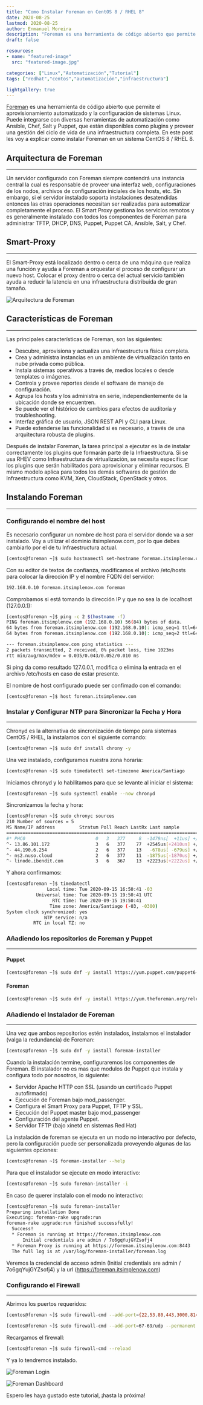 ```yaml
---
title: "Como Instalar Foreman en CentOS 8 / RHEL 8"
date: 2020-08-25
lastmod: 2020-08-25
author: Enmanuel Moreira
description: "Foreman es una herramienta de código abierto que permite el aprovisionamiento automatizado y la configuración de sistemas Linux. Puede integrarse con diversas herramientas de automatización como Ansible, Chef, Salt y Puppet, que están disponibles como plugins y proveer una gestión del ciclo de vida de una infraestructura completa. En este post les voy a explicar como instalar Foreman en un sistema CentOS 8 / RHEL 8"
draft: false

resources:
- name: "featured-image"
  src: "featured-image.jpg"

categories: ["Linux","Automatización","Tutorial"]
tags: ["redhat","centos","automatización","infraestructura"]

lightgallery: true
---
```


<!--more-->

[Foreman](https://www.theforeman.org/) es una herramienta de código abierto que permite el aprovisionamiento automatizado y la configuración de sistemas Linux. Puede integrarse con diversas herramientas de automatización como Ansible, Chef, Salt y Puppet, que están disponibles como plugins y proveer una gestión del ciclo de vida de una infraestructura completa. En este post les voy a explicar como instalar Foreman en un sistema CentOS 8 / RHEL 8.  

## Arquitectura de Foreman

***

Un servidor configurado con Foreman siempre contendrá una instancia central la cual es responsable de proveer una interfaz web, configuraciones de los nodos, archivos de configuración iniciales de los hosts, etc. Sin embargo, si el servidor instalado soporta instalaciones desatendidas entonces las otras operaciones necesitan ser realizadas para automatizar completamente el proceso. El Smart Proxy gestiona los servicios remotos y es generalmente instalado con todos los componentes de Foreman para administrar TFTP, DHCP, DNS, Puppet, Puppet CA, Ansible, Salt, y Chef.

## Smart-Proxy

***

El Smart-Proxy está localizado dentro o cerca de una máquina que realiza una función y ayuda a Foreman a orquestar el proceso de configurar un nuevo host. Colocar el proxy dentro o cerca del actual servicio también ayuda a reducir la latencia en una infraestructura distribuida de gran tamaño.  

![Arquitectura de Foreman](/images/foreman-installation/foreman_architecture.png "Arquitectura de Foreman")

## Características de Foreman

***

Las principales características de Foreman, son las siguientes:  

- Descubre, aprovisiona y actualiza una infraestructura física completa.  
- Crea y administra instancias en un ambiente de virtualización tanto en nube privada como pública.  
- Instala sistemas operativos a través de, medios locales o desde templates o imágenes.  
- Controla y provee reportes desde el software de manejo de configuración.  
- Agrupa los hosts y los administra en serie, independientemente de la ubicación donde se encuentren.  
- Se puede ver el histórico de cambios para efectos de auditoría y troubleshooting.  
- Interfaz gráfica de usuario, JSON REST API y CLI para Linux.  
- Puede extenderse las funcionalidad si es necesario, a través de una arquitectura robusta de plugins.  

Después de instalar Foreman, la tarea principal a ejecutar es la de instalar correctamente los plugins que formarán parte de la Infraestructura. Si se usa RHEV como Infraestructura de virtualización, se necesita especificar los plugins que serán habilitados para aprovisionar y eliminar recursos. El mismo modelo aplica para todos los demás softwares de gestión de Infraestructura como KVM, Xen, CloudStack, OpenStack y otros.  

## Instalando Foreman

***

### Configurando el nombre del host

Es necesario configurar un nombre de host para el servidor donde va a ser instalado. Voy a utilizar el dominio itsimplenow.com, por lo que debes cambiarlo por el de tu Infraestructura actual.  

```bash
[centos@foreman ~]$ sudo hostnamectl set-hostname foreman.itsimplenow.com
```

Con su editor de textos de confianza, modificamos el archivo /etc/hosts para colocar la dirección IP y el nombre FQDN del servidor:  

```bash
192.168.0.10 foreman.itsimplenow.com foreman
```

Comprobamos si está tomando la dirección IP y que no sea la de localhost (127.0.0.1):  

```bash
[centos@foreman ~]$ ping -c 2 $(hostname -f)
PING foreman.itsimplenow.com (192.168.0.10) 56(84) bytes of data.
64 bytes from foreman.itsimplenow.com (192.168.0.10): icmp_seq=1 ttl=64 time=0.052 ms
64 bytes from foreman.itsimplenow.com (192.168.0.10): icmp_seq=2 ttl=64 time=0.035 ms

--- foreman.itsimplenow.com ping statistics ---
2 packets transmitted, 2 received, 0% packet loss, time 1023ms
rtt min/avg/max/mdev = 0.035/0.043/0.052/0.010 ms
```

Si ping da como resultado 127.0.0.1, modifica o elimina la entrada en el archivo /etc/hosts en caso de estar presente.  

El nombre de host configurado puede ser confimado con el comando:  

```bash
[centos@foreman ~]$ host foreman.itsimplenow.com
```

### Instalar y Configurar NTP para Sincronizar la Fecha y Hora

***

Chronyd es la alternativa de sincronización de tiempo para sistemas CentOS / RHEL, la instalamos con el siguiente comando:  

```bash
[centos@foreman ~]$ sudo dnf install chrony -y
```

Una vez instalado, configuramos nuestra zona horaria:  

```bash
[centos@foreman ~]$ sudo timedatectl set-timezone America/Santiago
```

Iniciamos chronyd y lo habilitamos para que se levante al iniciar el sistema:  

```bash
[centos@foreman ~]$ sudo systemctl enable --now chronyd
```

Sincronizamos la fecha y hora:  

```bash
[centos@foreman ~]$ sudo chronyc sources
210 Number of sources = 5
MS Name/IP address         Stratum Poll Reach LastRx Last sample
===============================================================================
#* PHC0                          0   3   377     8  -1479ns[  +11us] +/- 1358ns
^- 13.86.101.172                 3   6   377    77  +2545us[+2410us] +/-   41ms
^- 44.190.6.254                  2   6   377    13   -678us[ -679us] +/-   57ms
^- ns2.nuso.cloud                2   6   377    11  -1875us[-1870us] +/-   46ms
^- linode.ibendit.com            3   6   367    13  +2223us[+2222us] +/-   93ms
```

Y ahora confirmamos:  

```bash
[centos@foreman ~]$ timedatectl
               Local time: Tue 2020-09-15 16:50:41 -03
           Universal time: Tue 2020-09-15 19:50:41 UTC
                 RTC time: Tue 2020-09-15 19:50:41
                Time zone: America/Santiago (-03, -0300)
System clock synchronized: yes
              NTP service: n/a
          RTC in local TZ: no
```

### Añadiendo los repositorios de Foreman y Puppet

***

#### Puppet

```bash
[centos@foreman ~]$ sudo dnf -y install https://yum.puppet.com/puppet6-release-el-8.noarch.rpm
```

#### Foreman

```bash
[centos@foreman ~]$ sudo dnf -y install https://yum.theforeman.org/releases/2.1/el8/x86_64/foreman-release.rpm
```

### Añadiendo el Instalador de Foreman

***

Una vez que ambos repositorios estén instalados, instalamos el instalador (valga la redundancia) de Foreman:  

```bash
[centos@foreman ~]$ sudo dnf -y install foreman-installer
```

Cuando la instalación termine, configuraremos los componentes de Foreman. El instalador no es mas que modulos de Puppet que instala y configura todo por nosotros, lo siguiente:  

- Servidor Apache HTTP con SSL (usando un certificado Puppet autofirmado)
- Ejecución de Foreman bajo mod_passenger.
- Configura el Smart Proxy para Puppet, TFTP y SSL.
- Ejecución del Puppet master bajo mod_passenger
- Configuración del agente Puppet.
- Servidor TFTP (bajo xinetd en sistemas Red Hat)

La instalación de foreman se ejecuta en un modo no interactivo por defecto, pero la configuración puede ser personalizada proveyendo algunas de las siguientes opciones:  

```bash
[centos@foreman ~]$ foreman-installer --help
```

Para que el instalador se ejecute en modo interactivo:  

```bash
[centos@foreman ~]$ sudo foreman-installer -i
```

En caso de querer instalalo con el modo no interactivo:  

```bash
[centos@foreman ~]$ sudo foreman-installer
Preparing installation Done
Executing: foreman-rake upgrade:run
foreman-rake upgrade:run finished successfully!
  Success!
  * Foreman is running at https://foreman.itsimplenow.com
      Initial credentials are admin / 7o6gqYujGYZsofj4
  * Foreman Proxy is running at https://foreman.itsimplenow.com:8443
  The full log is at /var/log/foreman-installer/foreman.log
```

Veremos la credencial de acceso admin (Initial credentials are admin / 7o6gqYujGYZsofj4) y la url (<https://foreman.itsimplenow.com>)

### Configurando el Firewall

***

Abrimos los puertos requeridos:  

```bash
[centos@foreman ~]$ sudo firewall-cmd --add-port={22,53,80,443,3000,8140,3306,5432,8443,5910-5930}/tcp --permanent
```

```bash
[centos@foreman ~]$ sudo firewall-cmd --add-port=67-69/udp --permanent
```

Recargamos el firewall:  

```bash
[centos@foreman ~]$ sudo firewall-cmd --reload
```

Y ya lo tendremos instalado.  

![Foreman Login](/images/foreman-installation/foreman_login.png "Inicio de Sesión")

![Foreman Dashboard](/images/foreman-installation/foreman_dashboard.png "Dashboard")

Espero les haya gustado este tutorial, ¡hasta la próxima!
